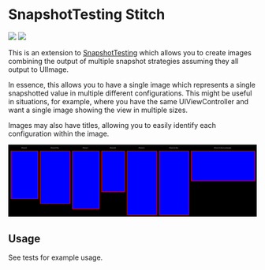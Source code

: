 # SnapshotTesting Stitch

[![](https://img.shields.io/endpoint?url=https%3A%2F%2Fswiftpackageindex.com%2Fapi%2Fpackages%2FSherlouk%2Fswift-snapshot-testing-stitch%2Fbadge%3Ftype%3Dswift-versions)](https://swiftpackageindex.com/Sherlouk/swift-snapshot-testing-stitch) [![](https://img.shields.io/endpoint?url=https%3A%2F%2Fswiftpackageindex.com%2Fapi%2Fpackages%2FSherlouk%2Fswift-snapshot-testing-stitch%2Fbadge%3Ftype%3Dplatforms)](https://swiftpackageindex.com/Sherlouk/swift-snapshot-testing-stitch)

This is an extension to [SnapshotTesting](https://github.com/pointfreeco/swift-snapshot-testing) which allows you to create images combining the output of multiple snapshot strategies assuming they all output to UIImage.

In essence, this allows you to have a single image which represents a single snapshotted value in multiple different configurations. This might be useful in situations, for example, where you have the same UIViewController and want a single image showing the view in multiple sizes.

Images may also have titles, allowing you to easily identify each configuration within the image.

![An image demonstrating an example output of the package. It shows seven views coloured in blue with red borders with titles above each of them naming each of the views.](Tests/SnapshotTestingStitchTests/__Snapshots__/SnapshotTestingStitch/test_withManyDevices.1.png)

## Usage

See tests for example usage.
